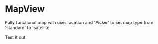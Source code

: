 # MapView
Fully functional map with user location and 'Picker' to set map type from 'standard' to 'satellite.

Test it out.
